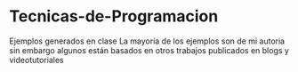 # Tecnicas-de-Programacion
Ejemplos generados en clase
La mayoría de los ejemplos son de mi autoria sin embargo algunos están basados en otros trabajos 
publicados en blogs y videotutoriales
